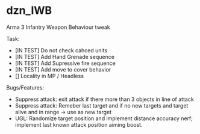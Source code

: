 # dzn_IWB
Arma 3 Infantry Weapon Behaviour tweak

Task:
  - [IN TEST] Do not check cahced units
  - [IN TEST] Add Hand Grenade sequence
  - [IN TEST] Add Supressive fire sequence
  - [IN TEST] Add move to cover behavior
  - [] Locality in MP / Headless

Bugs/Features:
  - Suppress attack: exit attack if there more than 3 objects in line of attack
  - Suppress attack: Remeber last target and if no new targets and target alive and in range -> use as new target
  - UGL: Randomize target position and implement distance accuracy nerf; implement last known attack position aiming boost.
